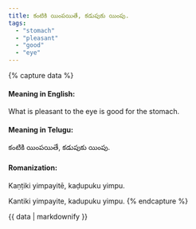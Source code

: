 ```yaml
---
title: కంటికి యింపయితే, కడుపుకు యింపు.
tags:
  - "stomach"
  - "pleasant"
  - "good"
  - "eye"
---
```


{% capture data %}
#### Meaning in English:
What is pleasant to the eye is good for the stomach.

#### Meaning in Telugu:
కంటికి యింపయితే, కడుపుకు యింపు.

#### Romanization:
Kaṇṭiki yimpayitē, kaḍupuku yimpu.

Kantiki yimpayite, kadupuku yimpu.
{% endcapture %}

{{ data | markdownify }}

